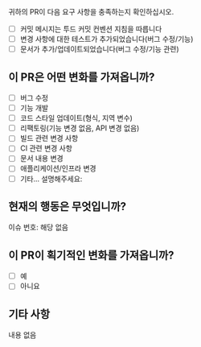 귀하의 PR이 다음 요구 사항을 충족하는지 확인하십시오.
- [ ] 커밋 메시지는 투드 커밋 컨벤션 지침을 따릅니다
- [ ] 변경 사항에 대한 테스트가 추가되었습니다(버그 수정/기능)
- [ ] 문서가 추가/업데이트되었습니다(버그 수정/기능 관련)

## 이 PR은 어떤 변화를 가져옵니까?
- [ ] 버그 수정
- [ ] 기능 개발
- [ ] 코드 스타일 업데이트(형식, 지역 변수)
- [ ] 리팩토링(기능 변경 없음, API 변경 없음)
- [ ] 빌드 관련 변경 사항
- [ ] CI 관련 변경 사항
- [ ] 문서 내용 변경
- [ ] 애플리케이션/인프라 변경
- [ ] 기타... 설명해주세요:

## 현재의 행동은 무엇입니까?
이슈 번호: 해당 없음

## 이 PR이 획기적인 변화를 가져옵니까?
- [ ] 예
- [ ] 아니요

## 기타 사항
내용 없음
